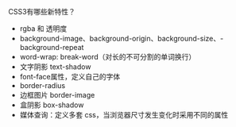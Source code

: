CSS3有哪些新特性？
- rgba 和 透明度
- background-image、background-origin、background-size、- background-repeat
- word-wrap: break-word（对长的不可分割的单词换行）
- 文字阴影 text-shadow
- font-face属性，定义自己的字体
- border-radius
- 边框图片 border-image
- 盒阴影 box-shadow
- 媒体查询：定义多套 css，当浏览器尺寸发生变化时采用不同的属性